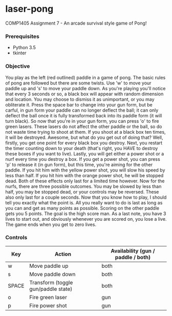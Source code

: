 # laser-pong
COMP1405 Assignment 7 - An arcade survival style game of Pong!

### Prerequisites
- Python 3.5
- tkinter

### Objective
You play as the left (red outlined) paddle in a game of pong. The basic
rules of pong are followed but there are some twists. Use 'w' to move your
paddle up and 's' to move your paddle down. As you're playing you'll notice
that every 3 seconds or so, a black box will appear with random dimension
and location. You may choose to dismiss it as unimportant, or you may
obliterate it. Press the space bar to change into your gun form, but be
carful, in gun form your paddle can no longer deflect the ball; it can only
deflect the ball once it is fully transformed back into its paddle form (it
will turn black). So now that you're in your gun form, you can press 'o' to
fire green lasers. These lasers do not affect the other paddle or the ball,
so do not waste time trying to shoot at them. If you shoot at a black box
ten times, it will be destroyed. Awesome, but what do you get out of doing
that? Well, firstly, you get one point for every black box you destroy.
Next, you restart the timer counting down to your death (that's right, you
HAVE to destroy these boxes if you want to live). Lastly, you will get
either a power shot or a nurf every time you destroy a box. If you get a
power shot, you can press 'p' to release it (in gun form), but this time,
you're aiming for the other paddle. If you hit him with the yellow power
shot, you will slow his speed by less than half. If you hit him with the
orange power shot, he will be stopped dead. Both of these effects only last
for a limited time however. Now for the nurfs, there are three possible
outcomes. You may be slowed by less than half, you may be stopped dead, or
your controls may be reversed. These also only last for a couple seconds.
Now that you know how to play, I should tell you exactly what the point is.
All you really want to do is last as long as you can and get as many
points as possible. Scoring on the other paddle gets you 5 points. The goal
is the high score man. As a last note, you have 3 lives to start out, and
obviously whenever you are scored on, you lose a live. The game ends when
you get to zero lives.

### Controls
| Key   | Action                              | Availability (gun / paddle / both) |
| ----- | ----------------------------------- | ---------------------------------- |
| w     | Move paddle up                      | both                               |
| s     | Move paddle down                    | both                               |
| SPACE | Transform (toggle gun/paddle state) | both                               |
| o     | Fire green laser                    | gun                                |
| p     | Fire power shot                     | gun                                |
